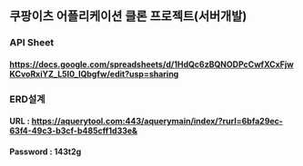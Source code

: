 ## 쿠팡이츠 어플리케이션 클론 프로젝트(서버개발)

### API Sheet
#### https://docs.google.com/spreadsheets/d/1HdQc6zBQNODPcCwfXCxFjwKCvoRxiYZ_L5I0_IQbgfw/edit?usp=sharing

### ERD설계 
#### URL : https://aquerytool.com:443/aquerymain/index/?rurl=6bfa29ec-63f4-49c3-b3cf-b485cff1d33e&
#### Password : 143t2g

